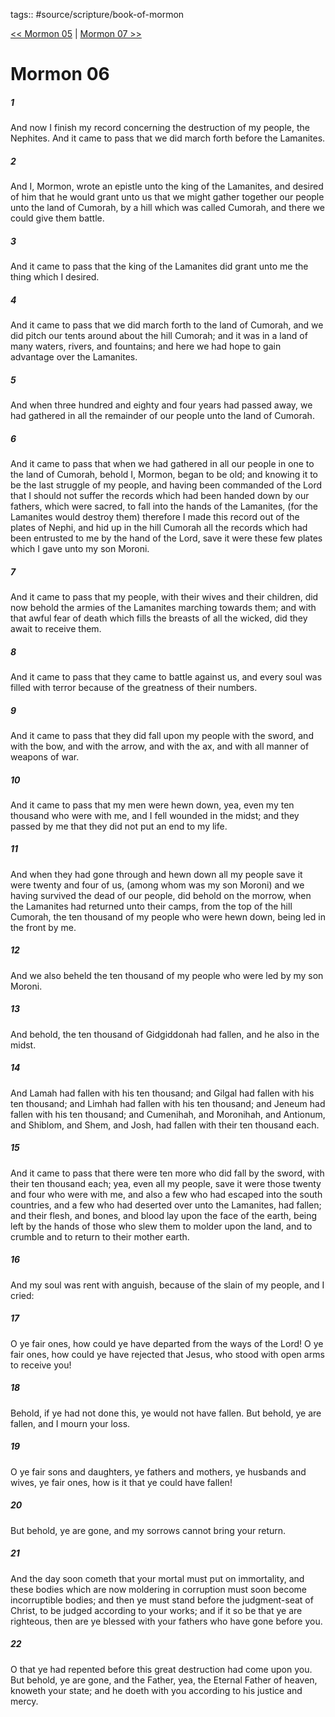 tags:: #source/scripture/book-of-mormon

[<< Mormon 05](source/scripture/book-of-mormon/13_Mormon/Mormon_05.md) | [Mormon 07 >>](source/scripture/book-of-mormon/13_Mormon/Mormon_07.md)

# Mormon 06

##### 1

And now I finish my record concerning the destruction of my people, the Nephites. And it came to pass that we did march forth before the Lamanites.

##### 2

And I, Mormon, wrote an epistle unto the king of the Lamanites, and desired of him that he would grant unto us that we might gather together our people unto the land of Cumorah, by a hill which was called Cumorah, and there we could give them battle.

##### 3

And it came to pass that the king of the Lamanites did grant unto me the thing which I desired.

##### 4

And it came to pass that we did march forth to the land of Cumorah, and we did pitch our tents around about the hill Cumorah; and it was in a land of many waters, rivers, and fountains; and here we had hope to gain advantage over the Lamanites.

##### 5

And when three hundred and eighty and four years had passed away, we had gathered in all the remainder of our people unto the land of Cumorah.

##### 6

And it came to pass that when we had gathered in all our people in one to the land of Cumorah, behold I, Mormon, began to be old; and knowing it to be the last struggle of my people, and having been commanded of the Lord that I should not suffer the records which had been handed down by our fathers, which were sacred, to fall into the hands of the Lamanites, (for the Lamanites would destroy them) therefore I made this record out of the plates of Nephi, and hid up in the hill Cumorah all the records which had been entrusted to me by the hand of the Lord, save it were these few plates which I gave unto my son Moroni.

##### 7

And it came to pass that my people, with their wives and their children, did now behold the armies of the Lamanites marching towards them; and with that awful fear of death which fills the breasts of all the wicked, did they await to receive them.

##### 8

And it came to pass that they came to battle against us, and every soul was filled with terror because of the greatness of their numbers.

##### 9

And it came to pass that they did fall upon my people with the sword, and with the bow, and with the arrow, and with the ax, and with all manner of weapons of war.

##### 10

And it came to pass that my men were hewn down, yea, even my ten thousand who were with me, and I fell wounded in the midst; and they passed by me that they did not put an end to my life.

##### 11

And when they had gone through and hewn down all my people save it were twenty and four of us, (among whom was my son Moroni) and we having survived the dead of our people, did behold on the morrow, when the Lamanites had returned unto their camps, from the top of the hill Cumorah, the ten thousand of my people who were hewn down, being led in the front by me.

##### 12

And we also beheld the ten thousand of my people who were led by my son Moroni.

##### 13

And behold, the ten thousand of Gidgiddonah had fallen, and he also in the midst.

##### 14

And Lamah had fallen with his ten thousand; and Gilgal had fallen with his ten thousand; and Limhah had fallen with his ten thousand; and Jeneum had fallen with his ten thousand; and Cumenihah, and Moronihah, and Antionum, and Shiblom, and Shem, and Josh, had fallen with their ten thousand each.

##### 15

And it came to pass that there were ten more who did fall by the sword, with their ten thousand each; yea, even all my people, save it were those twenty and four who were with me, and also a few who had escaped into the south countries, and a few who had deserted over unto the Lamanites, had fallen; and their flesh, and bones, and blood lay upon the face of the earth, being left by the hands of those who slew them to molder upon the land, and to crumble and to return to their mother earth.

##### 16

And my soul was rent with anguish, because of the slain of my people, and I cried:

##### 17

O ye fair ones, how could ye have departed from the ways of the Lord! O ye fair ones, how could ye have rejected that Jesus, who stood with open arms to receive you!

##### 18

Behold, if ye had not done this, ye would not have fallen. But behold, ye are fallen, and I mourn your loss.

##### 19

O ye fair sons and daughters, ye fathers and mothers, ye husbands and wives, ye fair ones, how is it that ye could have fallen!

##### 20

But behold, ye are gone, and my sorrows cannot bring your return.

##### 21

And the day soon cometh that your mortal must put on immortality, and these bodies which are now moldering in corruption must soon become incorruptible bodies; and then ye must stand before the judgment-seat of Christ, to be judged according to your works; and if it so be that ye are righteous, then are ye blessed with your fathers who have gone before you.

##### 22

O that ye had repented before this great destruction had come upon you. But behold, ye are gone, and the Father, yea, the Eternal Father of heaven, knoweth your state; and he doeth with you according to his justice and mercy.
